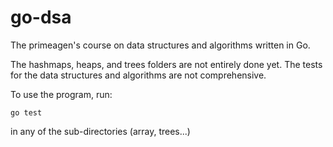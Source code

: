 # go-dsa
The primeagen's course on data structures and algorithms written in Go.

The hashmaps, heaps, and trees folders are not entirely done yet.
The tests for the data structures and algorithms are not comprehensive.

To use the program, run:
```
go test
```
in any of the sub-directories (array, trees...)
